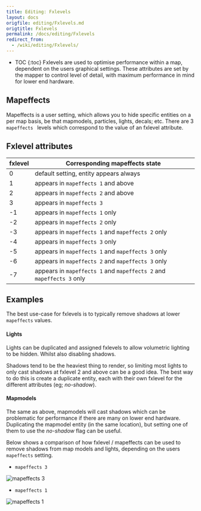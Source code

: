 ```yaml
---
title: Editing: Fxlevels
layout: docs
origfile: editing/Fxlevels.md
origtitle: Fxlevels
permalink: /docs/editing/Fxlevels
redirect_from:
  - /wiki/editing/Fxlevels/
---
```

* TOC
{:toc}
Fxlevels are used to optimise performance within a map, dependent on the users graphical settings. These attributes are set by the mapper to control level of detail, with maximum performance in mind for lower end hardware.

## Mapeffects

Mapeffects is a user setting, which allows you to hide specific entities on a per map basis, be that mapmodels, particles, lights, decals; etc. There are 3 `mapeffects ` levels which correspond to the value of an fxlevel attribute.

## Fxlevel attributes

| fxlevel | Corresponding mapeffects state                               |
| ------- | ------------------------------------------------------------ |
| 0       | default setting, entity appears always                       |
| 1       | appears in `mapeffects 1` and above                          |
| 2       | appears in `mapeffects 2` and above                          |
| 3       | appears in `mapeffects 3`                                    |
| -1      | appears in `mapeffects 1` only                               |
| -2      | appears in `mapeffects 2` only                               |
| -3      | appears in `mapeffects 1`  and `mapeffects 2` only           |
| -4      | appears in `mapeffects 3` only                               |
| -5      | appears in `mapeffects 1` and `mapeffects 3` only            |
| -6      | appears in `mapeffects 2` and `mapeffects 3` only            |
| -7      | appears in `mapeffects 1` and `mapeffects 2` and `mapeffects 3` only |

## Examples

The best use-case for fxlevels is to typically remove shadows at lower `mapeffects` values.

#### Lights

Lights can be duplicated and assigned fxlevels to allow volumetric lighting to be hidden. Whilst also disabling shadows.

Shadows tend to be the heaviest thing to render, so limiting most lights to only cast shadows at fxlevel 2 and above can be a good idea. The best way to do this is create a duplicate entity, each with their own fxlevel for the different attributes (eg; *no-shadow*).

#### Mapmodels

The same as above, mapmodels will cast shadows which can be problematic for performance if there are many on lower end hardware. Duplicating the mapmodel entity (in the same location), but setting one of them to use the *no-shadow* flag can be useful.



Below shows a comparison of how fxlevel / mapeffects can be used to remove shadows from map models and lights, depending on the users `mapeffects` setting.

* `mapeffects 3`

![mapeffects 3](images/editing/mapeffects0.jpg)

* `mapeffects 1`

![mapeffects 1](images/editing/mapeffects1.jpg)
